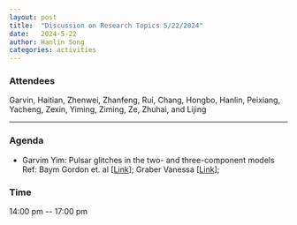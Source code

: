 ```yaml
---
layout: post
title:  "Discussion on Research Topics 5/22/2024"
date:   2024-5-22
author: Hanlin Song
categories: activities
---
```


### Attendees

Garvin, Haitian, Zhenwei, Zhanfeng, Rui, Chang, Hongbo, Hanlin, Peixiang, Yacheng, Zexin, Yiming, Ziming, Ze, Zhuhai, and Lijing

---

### Agenda

- Garvim Yim: Pulsar glitches in the two- and three-component models
  Ref: Baym Gordon et. al [[Link](https://ui.adsabs.harvard.edu/abs/1969Natur.224..872B/abstract)]; Graber Vanessa [[Link](https://ui.adsabs.harvard.edu/abs/2018ApJ...865...23G/abstract)];
    
    
    

### Time

14:00 pm -- 17:00 pm
